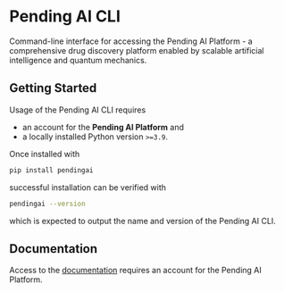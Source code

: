 # Pending AI CLI

Command-line interface for accessing the Pending AI Platform - a comprehensive drug discovery platform
enabled by scalable artificial intelligence and quantum mechanics.

## Getting Started

Usage of the Pending AI CLI requires

* an account for the **Pending AI Platform** and
* a locally installed Python version `>=3.9`.

Once installed with

```sh
pip install pendingai
```
successful installation can be verified with

```bash
pendingai --version
```

which is expected to output the name and version of the Pending AI CLI.

## Documentation

Access to the [documentation](https://docs.pending.ai) requires an account for the Pending AI Platform.
